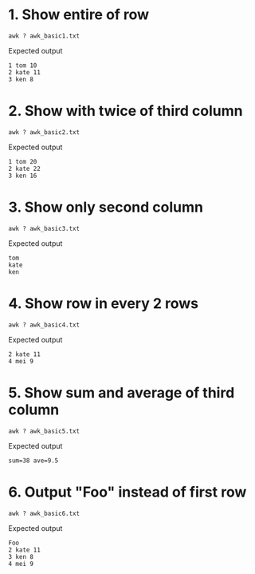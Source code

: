 # 1. Show entire of row

```
awk ? awk_basic1.txt
```

Expected output

```
1 tom 10
2 kate 11
3 ken 8
```

# 2. Show with twice of third column

```
awk ? awk_basic2.txt
```

Expected output

```
1 tom 20
2 kate 22
3 ken 16
```

# 3. Show only second column

```
awk ? awk_basic3.txt
```

Expected output

```
tom
kate
ken
```

# 4. Show row in every 2 rows

```
awk ? awk_basic4.txt
```

Expected output

```
2 kate 11
4 mei 9
```

# 5. Show sum and average of third column

```
awk ? awk_basic5.txt
```

Expected output

```
sum=38 ave=9.5
```

# 6. Output "Foo" instead of first row

```
awk ? awk_basic6.txt
```

Expected output

```
Foo
2 kate 11
3 ken 8
4 mei 9
```
